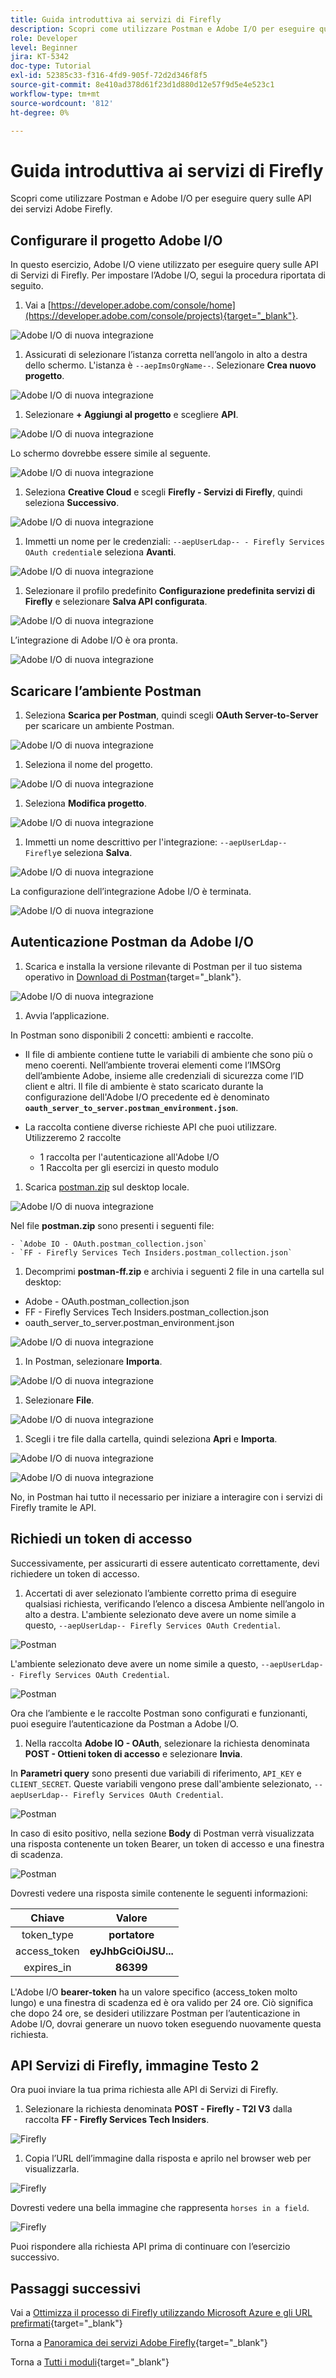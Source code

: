 ```yaml
---
title: Guida introduttiva ai servizi di Firefly
description: Scopri come utilizzare Postman e Adobe I/O per eseguire query sulle API dei servizi Adobe Firefly
role: Developer
level: Beginner
jira: KT-5342
doc-type: Tutorial
exl-id: 52385c33-f316-4fd9-905f-72d2d346f8f5
source-git-commit: 8e410ad378d61f23d1d880d12e57f9d5e4e523c1
workflow-type: tm+mt
source-wordcount: '812'
ht-degree: 0%

---
```


# Guida introduttiva ai servizi di Firefly

Scopri come utilizzare Postman e Adobe I/O per eseguire query sulle API dei servizi Adobe Firefly.

## Configurare il progetto Adobe I/O

In questo esercizio, Adobe I/O viene utilizzato per eseguire query sulle API di Servizi di Firefly. Per impostare l’Adobe I/O, segui la procedura riportata di seguito.

1. Vai a [https://developer.adobe.com/console/home](https://developer.adobe.com/console/projects){target="_blank"}.

![Adobe I/O di nuova integrazione](./images/iohome.png)

1. Assicurati di selezionare l’istanza corretta nell’angolo in alto a destra dello schermo. L&#39;istanza è `--aepImsOrgName--`. Selezionare **Crea nuovo progetto**.

![Adobe I/O di nuova integrazione](./images/iocomp.png)

1. Selezionare **+ Aggiungi al progetto** e scegliere **API**.

![Adobe I/O di nuova integrazione](./images/adobe_io_access_api.png)

Lo schermo dovrebbe essere simile al seguente.

![Adobe I/O di nuova integrazione](./images/api1.png)

1. Seleziona **Creative Cloud** e scegli **Firefly - Servizi di Firefly**, quindi seleziona **Successivo**.

![Adobe I/O di nuova integrazione](./images/api3.png)

1. Immetti un nome per le credenziali: `--aepUserLdap-- - Firefly Services OAuth credential`e seleziona **Avanti**.

![Adobe I/O di nuova integrazione](./images/api4.png)

1. Selezionare il profilo predefinito **Configurazione predefinita servizi di Firefly** e selezionare **Salva API configurata**.

![Adobe I/O di nuova integrazione](./images/api9.png)

L’integrazione di Adobe I/O è ora pronta.

![Adobe I/O di nuova integrazione](./images/api11.png)

## Scaricare l’ambiente Postman

1. Seleziona **Scarica per Postman**, quindi scegli **OAuth Server-to-Server** per scaricare un ambiente Postman.

![Adobe I/O di nuova integrazione](./images/iopm.png)

1. Seleziona il nome del progetto.

![Adobe I/O di nuova integrazione](./images/api13.png)

1. Seleziona **Modifica progetto**.

![Adobe I/O di nuova integrazione](./images/api14.png)

1. Immetti un nome descrittivo per l&#39;integrazione: `--aepUserLdap-- Firefly`e seleziona **Salva**.

![Adobe I/O di nuova integrazione](./images/api15.png)

La configurazione dell’integrazione Adobe I/O è terminata.

![Adobe I/O di nuova integrazione](./images/api16.png)

## Autenticazione Postman da Adobe I/O

1. Scarica e installa la versione rilevante di Postman per il tuo sistema operativo in [Download di Postman](https://www.postman.com/downloads/){target="_blank"}.

![Adobe I/O di nuova integrazione](./images/getstarted.png)

1. Avvia l’applicazione.

In Postman sono disponibili 2 concetti: ambienti e raccolte.

- Il file di ambiente contiene tutte le variabili di ambiente che sono più o meno coerenti. Nell’ambiente troverai elementi come l’IMSOrg dell’ambiente Adobe, insieme alle credenziali di sicurezza come l’ID client e altri. Il file di ambiente è stato scaricato durante la configurazione dell&#39;Adobe I/O precedente ed è denominato **`oauth_server_to_server.postman_environment.json`**.

- La raccolta contiene diverse richieste API che puoi utilizzare. Utilizzeremo 2 raccolte
   - 1 raccolta per l&#39;autenticazione all&#39;Adobe I/O
   - 1 Raccolta per gli esercizi in questo modulo

1. Scarica [postman.zip](./../../../assets/postman/postman-ff.zip) sul desktop locale.

![Adobe I/O di nuova integrazione](./images/pmfolder.png)

Nel file **postman.zip** sono presenti i seguenti file:

    - `Adobe IO - OAuth.postman_collection.json`
    - `FF - Firefly Services Tech Insiders.postman_collection.json`

1. Decomprimi **postman-ff.zip** e archivia i seguenti 2 file in una cartella sul desktop:
- Adobe - OAuth.postman_collection.json
- FF - Firefly Services Tech Insiders.postman_collection.json
- oauth_server_to_server.postman_environment.json

![Adobe I/O di nuova integrazione](./images/pmfolder1.png)

1. In Postman, selezionare **Importa**.

![Adobe I/O di nuova integrazione](./images/postmanui.png)

1. Selezionare **File**.

![Adobe I/O di nuova integrazione](./images/choosefiles.png)

1. Scegli i tre file dalla cartella, quindi seleziona **Apri** e **Importa**.

![Adobe I/O di nuova integrazione](./images/selectfiles.png)

![Adobe I/O di nuova integrazione](./images/impconfirm.png)

No, in Postman hai tutto il necessario per iniziare a interagire con i servizi di Firefly tramite le API.

## Richiedi un token di accesso

Successivamente, per assicurarti di essere autenticato correttamente, devi richiedere un token di accesso.

1. Accertati di aver selezionato l’ambiente corretto prima di eseguire qualsiasi richiesta, verificando l’elenco a discesa Ambiente nell’angolo in alto a destra. L&#39;ambiente selezionato deve avere un nome simile a questo, `--aepUserLdap-- Firefly Services OAuth Credential`.

![Postman](./images/envselemea1.png)

L&#39;ambiente selezionato deve avere un nome simile a questo, `--aepUserLdap-- Firefly Services OAuth Credential`.

![Postman](./images/envselemea.png)

Ora che l’ambiente e le raccolte Postman sono configurati e funzionanti, puoi eseguire l’autenticazione da Postman a Adobe I/O.

1. Nella raccolta **Adobe IO - OAuth**, selezionare la richiesta denominata **POST - Ottieni token di accesso** e selezionare **Invia**.

In **Parametri query** sono presenti due variabili di riferimento, `API_KEY` e `CLIENT_SECRET`. Queste variabili vengono prese dall&#39;ambiente selezionato, `--aepUserLdap-- Firefly Services OAuth Credential`.

![Postman](./images/ioauth.png)

In caso di esito positivo, nella sezione **Body** di Postman verrà visualizzata una risposta contenente un token Bearer, un token di accesso e una finestra di scadenza.

![Postman](./images/ioauthresp.png)


Dovresti vedere una risposta simile contenente le seguenti informazioni:

| Chiave | Valore |
|:-------------:| :---------------:| 
| token_type | **portatore** |
| access_token | **eyJhbGciOiJSU...** |
| expires_in | **86399** |

L&#39;Adobe I/O **bearer-token** ha un valore specifico (access_token molto lungo) e una finestra di scadenza ed è ora valido per 24 ore. Ciò significa che dopo 24 ore, se desideri utilizzare Postman per l’autenticazione in Adobe I/O, dovrai generare un nuovo token eseguendo nuovamente questa richiesta.

## API Servizi di Firefly, immagine Testo 2

Ora puoi inviare la tua prima richiesta alle API di Servizi di Firefly.

1. Selezionare la richiesta denominata **POST - Firefly - T2I V3** dalla raccolta **FF - Firefly Services Tech Insiders**.

![Firefly](./images/ff1.png)

1. Copia l’URL dell’immagine dalla risposta e aprilo nel browser web per visualizzarla.

![Firefly](./images/ff2.png)

Dovresti vedere una bella immagine che rappresenta `horses in a field`.

![Firefly](./images/ff3.png)

Puoi rispondere alla richiesta API prima di continuare con l’esercizio successivo.

## Passaggi successivi

Vai a [Ottimizza il processo di Firefly utilizzando Microsoft Azure e gli URL prefirmati](./ex2.md){target="_blank"}

Torna a [Panoramica dei servizi Adobe Firefly](./firefly-services.md){target="_blank"}

Torna a [Tutti i moduli](./../../../overview.md){target="_blank"}
